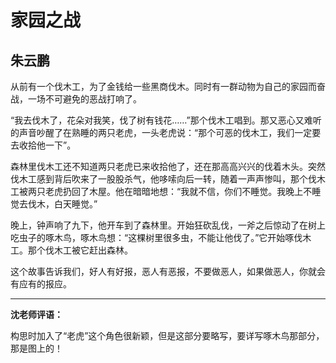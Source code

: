# 家园之战 #

## 朱云鹏 ##

从前有一个伐木工，为了金钱给一些黑商伐木。同时有一群动物为自己的家园而奋战，一场不可避免的恶战打响了。
   
“我去伐木了，花朵对我笑，伐了树有钱花……”那个伐木工唱到。那又恶心又难听的声音吵醒了在熟睡的两只老虎，一头老虎说：“那个可恶的伐木工，我们一定要去收拾他一下”。
   
森林里伐木工还不知道两只老虎已来收拾他了，还在那高高兴兴的伐着木头。突然伐木工感到背后吹来了一股股杀气，他哆嗦向后一转，随着一声声惨叫，那个伐木工被两只老虎扔回了木屋。他在暗暗地想：“我就不信，你们不睡觉。我晚上不睡觉去伐木，白天睡觉。”
   
晚上，钟声响了九下，他开车到了森林里。开始狂砍乱伐，一斧之后惊动了在树上吃虫子的啄木鸟，啄木鸟想：“这棵树里很多虫，不能让他伐了。”它开始啄伐木工。那个伐木工被它赶出森林。
   
这个故事告诉我们，好人有好报，恶人有恶报，不要做恶人，如果做恶人，你就会有应有的报应。

-------------------------------------

**沈老师评语：**

构思时加入了“老虎”这个角色很新颖，但是这部分要略写，要详写啄木鸟那部分，那是图上的！
            